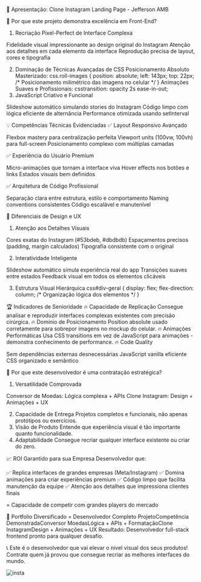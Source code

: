 🚀 Apresentação: Clone Instagram Landing Page - Jefferson AMB

🎯 Por que este projeto demonstra excelência em Front-End?
1. Recriação Pixel-Perfect de Interface Complexa

Fidelidade visual impressionante ao design original do Instagram
Atenção aos detalhes em cada elemento da interface
Reprodução precisa de layout, cores e tipografia

2. Dominação de Técnicas Avançadas de CSS
Posicionamento Absoluto Masterizado:
css.roll-images {
    position: absolute;
    left: 143px;
    top: 22px;
    /* Posicionamento milimétrico das imagens no celular */
}
Animações Suaves e Profissionais:
csstransition: opacity 2s ease-in-out;
3. JavaScript Criativo e Funcional

Slideshow automático simulando stories do Instagram
Código limpo com lógica eficiente de alternância
Performance otimizada usando setInterval


💡 Competências Técnicas Evidenciadas
✅ Layout Responsivo Avançado

Flexbox mastery para centralização perfeita
Viewport units (100vw, 100vh) para full-screen
Posicionamento complexo com múltiplas camadas

✅ Experiência do Usuário Premium

Micro-animações que tornam a interface viva
Hover effects nos botões e links
Estados visuais bem definidos

✅ Arquitetura de Código Profissional

Separação clara entre estrutura, estilo e comportamento
Naming conventions consistentes
Código escalável e manutenível


🎨 Diferenciais de Design e UX
1. Atenção aos Detalhes Visuais

Cores exatas do Instagram (#53bdeb, #dbdbdb)
Espaçamentos precisos (padding, margin calculados)
Tipografia consistente com o original

2. Interatividade Inteligente

Slideshow automático simula experiência real do app
Transições suaves entre estados
Feedback visual em todos os elementos clicáveis

3. Estrutura Visual Hierárquica
css#div-geral {
    display: flex;
    flex-direction: column;
    /* Organização lógica dos elementos */
}

🏆 Indicadores de Senioridade
🔥 Capacidade de Replicação
Consegue analisar e reproduzir interfaces complexas existentes com precisão cirúrgica.
🔥 Domínio de Posicionamento
Position absolute usado corretamente para sobrepor imagens no mockup do celular.
🔥 Animações Performáticas
Usa CSS transitions em vez de JavaScript para animações - demonstra conhecimento de performance.
🔥 Code Quality

Sem dependências externas desnecessárias
JavaScript vanilla eficiente
CSS organizado e semântico


💼 Por que este desenvolvedor é uma contratação estratégica?
1. Versatilidade Comprovada

Conversor de Moedas: Lógica complexa + APIs
Clone Instagram: Design + Animações + UX

2. Capacidade de Entrega
Projetos completos e funcionais, não apenas protótipos ou exercícios.
3. Visão de Produto
Entende que experiência visual é tão importante quanto funcionalidade.
4. Adaptabilidade
Consegue recriar qualquer interface existente ou criar do zero.

📈 ROI Garantido para sua Empresa
Desenvolvedor que:

✅ Replica interfaces de grandes empresas (Meta/Instagram)
✅ Domina animações para criar experiências premium
✅ Código limpo que facilita manutenção da equipe
✅ Atenção aos detalhes que impressiona clientes finais

= Capacidade de competir com grandes players do mercado

🎯 Portfolio Diversificado = Desenvolvedor Completo
ProjetoCompetência DemonstradaConversor MoedasLógica + APIs + FormataçãoClone InstagramDesign + Animações + UX
Resultado: Desenvolvedor full-stack frontend pronto para qualquer desafio.

📞 Este é o desenvolvedor que vai elevar o nível visual dos seus produtos!
Contrate quem já provou que consegue recriar as melhores interfaces do mundo.

![insta](https://github.com/user-attachments/assets/0ece4ebe-8cd8-40c2-88c4-b64fb9b48f6f)

